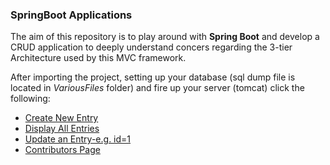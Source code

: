 ### SpringBoot Applications

The aim of this repository is to play around with **Spring Boot**  and develop a CRUD application to deeply understand concers regarding the 3-tier Architecture used by this MVC framework.


After importing the project, setting up your database (sql dump file is located in _VariousFiles_ folder) and fire up your server (tomcat) click the following:
* [Create New Entry](http://localhost:8000/carshopwebapp/showCreate)
* [Display All Entries](http://localhost:8000/carshopwebapp/displayOwners)
* [Update an Entry-e.g. id=1](http://localhost:8000/carshopwebapp/showUpdate?id=1 )
* [Contributors Page](http://localhost:8000/carshopwebapp/sintelestes)
